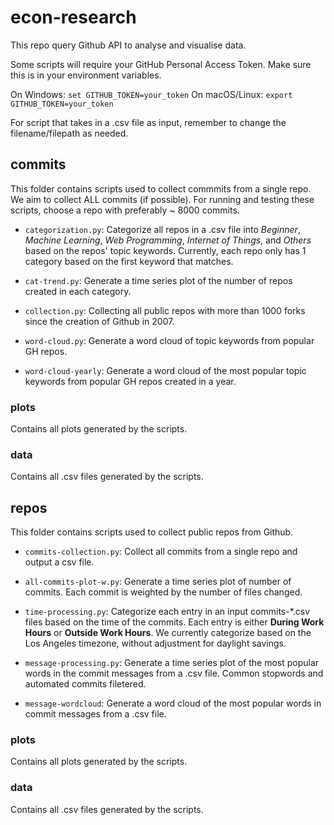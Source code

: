 # econ-research

This repo query Github API to analyse and visualise data.

Some scripts will require your GitHub Personal Access Token. Make sure this is in your environment variables.

On Windows: `set GITHUB_TOKEN=your_token`
On macOS/Linux: `export GITHUB_TOKEN=your_token`

For script that takes in a .csv file as input, remember to change the filename/filepath as needed.

## commits

This folder contains scripts used to collect commmits from a single repo. We aim to collect ALL commits (if possible). For running and testing these scripts, choose a repo with preferably ~ 8000 commits.

- `categorization.py`: Categorize all repos in a .csv file into _Beginner_, _Machine Learning_, _Web Programming_, _Internet of Things_, and _Others_ based on the repos' topic keywords. Currently, each repo only has 1 category based on the first keyword that matches.

- `cat-trend.py`: Generate a time series plot of the number of repos created in each category.

- `collection.py`: Collecting all public repos with more than 1000 forks since the creation of Github in 2007.

- `word-cloud.py`: Generate a word cloud of topic keywords from popular GH repos.

- `word-cloud-yearly`: Generate a word cloud of the most popular topic keywords from popular GH repos created in a year.

### plots

Contains all plots generated by the scripts.

### data

Contains all .csv files generated by the scripts.

## repos

This folder contains scripts used to collect public repos from Github.

- `commits-collection.py`: Collect all commits from a single repo and output a csv file.

- `all-commits-plot-w.py`: Generate a time series plot of number of commits. Each commit is weighted by the number of files changed.

- `time-processing.py`: Categorize each entry in an input commits-\*.csv files based on the time of the commits. Each entry is either **During Work Hours** or **Outside Work Hours**. We currently categorize based on the Los Angeles timezone, without adjustment for daylight savings.

- `message-processing.py`: Generate a time series plot of the most popular words in the commit messages from a .csv file. Common stopwords and automated commits filetered.

- `message-wordcloud`: Generate a word cloud of the most popular words in commit messages from a .csv file.

### plots

Contains all plots generated by the scripts.

### data

Contains all .csv files generated by the scripts.
